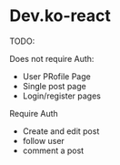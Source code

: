 # Dev.ko-react 

TODO:

Does not require Auth:
- User PRofile Page
- Single post page
- Login/register pages

Require Auth
- Create and edit post
- follow user
- comment a post